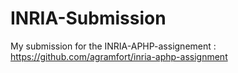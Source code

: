 # INRIA-Submission
My submission for the INRIA-APHP-assignement : https://github.com/agramfort/inria-aphp-assignment
